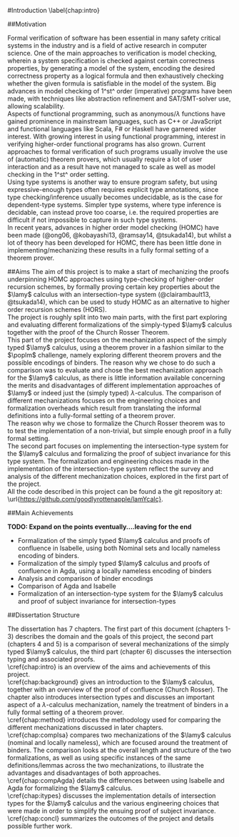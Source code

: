 #Introduction
\label{chap:intro}

##Motivation

Formal verification of software has been essential in many safety critical systems in the industry and is a field of active research in computer science. One of the main approaches to verification is model checking, wherein a system specification is checked against certain correctness properties, by generating a model of the system, encoding the desired correctness property as a logical formula and then exhaustively checking whether the given formula is satisfiable in the model of the system. Big advances in model checking of 1^st^ order (imperative) programs have been made, with techniques like abstraction refinement and SAT/SMT-solver use, allowing scalability.   
Aspects of functional programming, such as anonymous/$\lambda$ functions have gained prominence in mainstream languages, such as C++ or JavaScript and functional languages like Scala, F# or Haskell have garnered wider interest. With growing interest in using functional programming, interest in verifying higher-order functional programs has also grown. Current approaches to formal verification of such programs usually involve the use of (automatic) theorem provers, which usually require a lot of user interaction and as a result have not managed to scale as well as model checking in the 1^st^ order setting.    
Using type systems is another way to ensure program safety, but using expressive-enough types often requires explicit type annotations, since type checking/inference usually becomes undecidable, as is the case for dependent-type systems. Simpler type systems, where type inference is decidable, can instead prove too coarse, i.e. the required properties are difficult if not impossible to capture in such type systems.    
In recent years, advances in higher order model checking (HOMC) have been made (@ong06, @kobayashi13, @ramsay14, @tsukada14), but whilst a lot of theory has been developed for HOMC, there has been little done in implementing/mechanizing these results in a fully formal setting of a theorem prover.   


##Aims
The aim of this project is to make a start of mechanizing the proofs underpinning HOMC approaches using type-checking of higher-order recursion schemes, by formally proving certain key properties about the $\lamy$ calculus with an intersection-type system (@clairambault13, @tsukada14), which can be used to study HOMC as an alternative to higher order recursion schemes (HORS).    
The project is roughly split into two main parts, with the first part exploring and evaluating different formalizations of the simply-typed $\lamy$ calculus together with the proof of the Church Rosser Theorem.    
This part of the project focuses on the mechanization aspect of the simply typed $\lamy$ calculus, using a theorem prover in a fashion similar to the $\poplm$ challenge, namely exploring different theorem provers and the possible encodings of binders. The reason why we chose to do such a comparison was to evaluate and chose the best mechanization approach for the $\lamy$ calculus, as there is little information available concerning the merits and disadvantages of different implementation approaches of $\lamy$ or indeed just the (simply typed) $\lambda$-calculus. The comparison of different mechanizations focuses on the engineering choices and formalization overheads which result from translating the informal definitions into a fully-formal setting of a theorem prover.    
The reason why we chose to formalize the Church Rosser theorem was to to test the implementation of a non-trivial, but simple enough proof in a fully formal setting.   
The second part focuses on implementing the intersection-type system for the $\lamy$ calculus and formalizing the proof of subject invariance for this type system. The formalization and engineering choices made in the implementation of the intersection-type system reflect the survey and analysis of the different mechanization choices, explored in the first part of the project.   
All the code described in this project can be found a the git repository at: \url{https://github.com/goodlyrottenapple/lamYcalc}.

##Main Achievements

**TODO: Expand on the points eventually....leaving for the end**

-	Formalization of the simply typed $\lamy$ calculus and proofs of confluence in Isabelle, using both Nominal sets and locally nameless encoding of binders.
-	Formalization of the simply typed $\lamy$ calculus and proofs of confluence in Agda, using a locally nameless encoding of binders
-	Analysis and comparison of binder encodings
-	Comparison of Agda and Isabelle
-	Formalization of an intersection-type system for the $\lamy$ calculus and proof of subject invariance for intersection-types


##Dissertation Structure

The dissertation has 7 chapters. The first part of this document (chapters 1-3) describes the domain and the goals of this project, the second part (chapters 4 and 5) is a comparison of several mechanizations of the simply typed $\lamy$ calculus, the third part (chapter 6) discusses the intersection typing and associated proofs.     
\cref{chap:intro} is an overview of the aims and achievements of this project.    
\cref{chap:background} gives an introduction to the $\lamy$ calculus, together with an overview of the proof of confluence (Church Rosser). The chapter also introduces intersection types and discusses an important aspect of a $\lambda$-calculus mechanization, namely the treatment of binders in a fully formal setting of a theorem prover.    
\cref{chap:method} introduces the methodology used for comparing the different mechanizations discussed in later chapters.   
\cref{chap:compIsa} compares two mechanizations of the $\lamy$ calculus (nominal and locally nameless), which are focused around the treatment of binders. The comparison looks at the overall length and structure of the two formalizations, as well as using specific instances of the same definitions/lemmas across the two mechanizations, to illustrate the advantages and disadvantages of both approaches.    
\cref{chap:compAgda} details the differences between using Isabelle and Agda for formalizing the $\lamy$ calculus.   
\cref{chap:itypes} discusses the implementation details of intersection types for the $\lamy$ calculus and the various engineering choices that were made in order to simplify the ensuing proof of subject invariance.    
\cref{chap:concl} summarizes the outcomes of the project and details possible further work.

